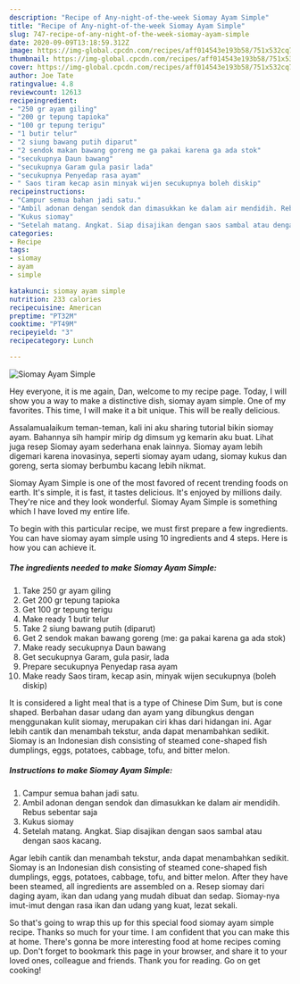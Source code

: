 ```yaml
---
description: "Recipe of Any-night-of-the-week Siomay Ayam Simple"
title: "Recipe of Any-night-of-the-week Siomay Ayam Simple"
slug: 747-recipe-of-any-night-of-the-week-siomay-ayam-simple
date: 2020-09-09T13:18:59.312Z
image: https://img-global.cpcdn.com/recipes/aff014543e193b58/751x532cq70/siomay-ayam-simple-foto-resep-utama.jpg
thumbnail: https://img-global.cpcdn.com/recipes/aff014543e193b58/751x532cq70/siomay-ayam-simple-foto-resep-utama.jpg
cover: https://img-global.cpcdn.com/recipes/aff014543e193b58/751x532cq70/siomay-ayam-simple-foto-resep-utama.jpg
author: Joe Tate
ratingvalue: 4.8
reviewcount: 12613
recipeingredient:
- "250 gr ayam giling"
- "200 gr tepung tapioka"
- "100 gr tepung terigu"
- "1 butir telur"
- "2 siung bawang putih diparut"
- "2 sendok makan bawang goreng me ga pakai karena ga ada stok"
- "secukupnya Daun bawang"
- "secukupnya Garam gula pasir lada"
- "secukupnya Penyedap rasa ayam"
- " Saos tiram kecap asin minyak wijen secukupnya boleh diskip"
recipeinstructions:
- "Campur semua bahan jadi satu."
- "Ambil adonan dengan sendok dan dimasukkan ke dalam air mendidih. Rebus sebentar saja"
- "Kukus siomay"
- "Setelah matang. Angkat. Siap disajikan dengan saos sambal atau dengan saos kacang."
categories:
- Recipe
tags:
- siomay
- ayam
- simple

katakunci: siomay ayam simple 
nutrition: 233 calories
recipecuisine: American
preptime: "PT32M"
cooktime: "PT49M"
recipeyield: "3"
recipecategory: Lunch

---
```



![Siomay Ayam Simple](https://img-global.cpcdn.com/recipes/aff014543e193b58/751x532cq70/siomay-ayam-simple-foto-resep-utama.jpg)

Hey everyone, it is me again, Dan, welcome to my recipe page. Today, I will show you a way to make a distinctive dish, siomay ayam simple. One of my favorites. This time, I will make it a bit unique. This will be really delicious.

Assalamualaikum teman-teman, kali ini aku sharing tutorial bikin siomay ayam. Bahannya sih hampir mirip dg dimsum yg kemarin aku buat. Lihat juga resep Siomay ayam sederhana enak lainnya. Siomay ayam lebih digemari karena inovasinya, seperti siomay ayam udang, siomay kukus dan goreng, serta siomay berbumbu kacang lebih nikmat.

Siomay Ayam Simple is one of the most favored of recent trending foods on earth. It's simple, it is fast, it tastes delicious. It's enjoyed by millions daily. They're nice and they look wonderful. Siomay Ayam Simple is something which I have loved my entire life.


To begin with this particular recipe, we must first prepare a few ingredients. You can have siomay ayam simple using 10 ingredients and 4 steps. Here is how you can achieve it.

<!--inarticleads1-->

##### The ingredients needed to make Siomay Ayam Simple:

1. Take 250 gr ayam giling
1. Get 200 gr tepung tapioka
1. Get 100 gr tepung terigu
1. Make ready 1 butir telur
1. Take 2 siung bawang putih (diparut)
1. Get 2 sendok makan bawang goreng (me: ga pakai karena ga ada stok)
1. Make ready secukupnya Daun bawang
1. Get secukupnya Garam, gula pasir, lada
1. Prepare secukupnya Penyedap rasa ayam
1. Make ready  Saos tiram, kecap asin, minyak wijen secukupnya (boleh diskip)


It is considered a light meal that is a type of Chinese Dim Sum, but is cone shaped. Berbahan dasar udang dan ayam yang dibungkus dengan menggunakan kulit siomay, merupakan ciri khas dari hidangan ini. Agar lebih cantik dan menambah tekstur, anda dapat menambahkan sedikit. Siomay is an Indonesian dish consisting of steamed cone-shaped fish dumplings, eggs, potatoes, cabbage, tofu, and bitter melon. 

<!--inarticleads2-->

##### Instructions to make Siomay Ayam Simple:

1. Campur semua bahan jadi satu.
1. Ambil adonan dengan sendok dan dimasukkan ke dalam air mendidih. Rebus sebentar saja
1. Kukus siomay
1. Setelah matang. Angkat. Siap disajikan dengan saos sambal atau dengan saos kacang.


Agar lebih cantik dan menambah tekstur, anda dapat menambahkan sedikit. Siomay is an Indonesian dish consisting of steamed cone-shaped fish dumplings, eggs, potatoes, cabbage, tofu, and bitter melon. After they have been steamed, all ingredients are assembled on a. Resep siomay dari daging ayam, ikan dan udang yang mudah dibuat dan sedap. Siomay-nya imut-imut dengan rasa ikan dan udang yang kuat, lezat sekali. 

So that's going to wrap this up for this special food siomay ayam simple recipe. Thanks so much for your time. I am confident that you can make this at home. There's gonna be more interesting food at home recipes coming up. Don't forget to bookmark this page in your browser, and share it to your loved ones, colleague and friends. Thank you for reading. Go on get cooking!
